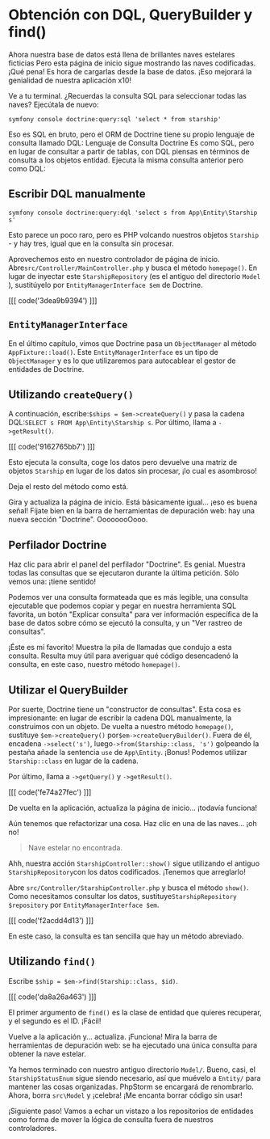 # Obtención con DQL, QueryBuilder y find()

Ahora nuestra base de datos está llena de brillantes naves estelares ficticias Pero esta página de inicio sigue mostrando las naves codificadas. ¡Qué pena! Es hora de cargarlas desde la base de datos. ¡Eso mejorará la genialidad de nuestra aplicación x10!

Ve a tu terminal. ¿Recuerdas la consulta SQL para seleccionar todas las naves? Ejecútala de nuevo:

```terminal
symfony console doctrine:query:sql 'select * from starship'
```

Eso es SQL en bruto, pero el ORM de Doctrine tiene su propio lenguaje de consulta llamado DQL: Lenguaje de Consulta Doctrine Es como SQL, pero en lugar de consultar a partir de tablas, con DQL piensas en términos de consulta a los objetos entidad. Ejecuta la misma consulta anterior pero como DQL:

## Escribir DQL manualmente

```terminal
symfony console doctrine:query:dql 'select s from App\Entity\Starship s'
```

Esto parece un poco raro, pero es PHP volcando nuestros objetos `Starship` - y hay tres, igual que en la consulta sin procesar.

Aprovechemos esto en nuestro controlador de página de inicio. Abre`src/Controller/MainController.php` y busca el método `homepage()`. En lugar de inyectar este `StarshipRepository` (es el antiguo del directorio `Model` ), sustitúyelo por `EntityManagerInterface $em` de Doctrine.

[[[ code('3dea9b9394') ]]]

## `EntityManagerInterface`

En el último capítulo, vimos que Doctrine pasa un `ObjectManager` al método `AppFixture::load()`. Este `EntityManagerInterface` es un tipo de `ObjectManager` y es lo que utilizaremos para autocablear el gestor de entidades de Doctrine.

## Utilizando `createQuery()`

A continuación, escribe:`$ships = $em->createQuery()` y pasa la cadena DQL:`SELECT s FROM App\Entity\Starship s`. Por último, llama a `->getResult()`.

[[[ code('9162765bb7') ]]]

Esto ejecuta la consulta, coge los datos pero devuelve una matriz de objetos `Starship` en lugar de los datos sin procesar, ¡lo cual es asombroso!

Deja el resto del método como está.

Gira y actualiza la página de inicio. Está básicamente igual... ¡eso es buena señal! Fíjate bien en la barra de herramientas de depuración web: hay una nueva sección "Doctrine". OooooooOooo. 

## Perfilador Doctrine

Haz clic para abrir el panel del perfilador "Doctrine". Es genial. Muestra todas las consultas que se ejecutaron durante la última petición. Sólo vemos una: ¡tiene sentido!

Podemos ver una consulta formateada que es más legible, una consulta ejecutable que podemos copiar y pegar en nuestra herramienta SQL favorita, un botón "Explicar consulta" para ver información específica de la base de datos sobre cómo se ejecutó la consulta, y un "Ver rastreo de consultas".

¡Éste es mi favorito! Muestra la pila de llamadas que condujo a esta consulta. Resulta muy útil para averiguar qué código desencadenó la consulta, en este caso, nuestro método `homepage()`.

## Utilizar el QueryBuilder

Por suerte, Doctrine tiene un "constructor de consultas". Esta cosa es impresionante: en lugar de escribir la cadena DQL manualmente, la construimos con un objeto. De vuelta a nuestro método `homepage()`, sustituye `$em->createQuery()` por`$em->createQueryBuilder()`. Fuera de él, encadena `->select('s')`, luego`->from(Starship::class, 's')` golpeando la pestaña añade la sentencia `use` de `App\Entity`. ¡Bonus! Podemos utilizar `Starship::class` en lugar de la cadena.

Por último, llama a `->getQuery()` y `->getResult()`.

[[[ code('fe74a27fec') ]]]

De vuelta en la aplicación, actualiza la página de inicio... ¡todavía funciona!

Aún tenemos que refactorizar una cosa. Haz clic en una de las naves... ¡oh no!

> Nave estelar no encontrada.

Ahh, nuestra acción `StarshipController::show()` sigue utilizando el antiguo `StarshipRepository`con los datos codificados. ¡Tenemos que arreglarlo!

Abre `src/Controller/StarshipController.php` y busca el método `show()`. Como necesitamos consultar los datos, sustituye`StarshipRepository $repository` por `EntityManagerInterface $em`.

[[[ code('f2acdd4d13') ]]]

En este caso, la consulta es tan sencilla que hay un método abreviado.

## Utilizando `find()`

Escribe `$ship = $em->find(Starship::class, $id)`.

[[[ code('da8a26a463') ]]]

El primer argumento de `find()` es la clase de entidad que quieres recuperar, y el segundo es el ID. ¡Fácil!

Vuelve a la aplicación y... actualiza. ¡Funciona! Mira la barra de herramientas de depuración web: se ha ejecutado una única consulta para obtener la nave estelar.

Ya hemos terminado con nuestro antiguo directorio `Model/`. Bueno, casi, el `StarshipStatusEnum` sigue siendo necesario, así que muévelo a `Entity/` para mantener las cosas organizadas. PhpStorm se encargará de renombrarlo. Ahora, borra `src\Model` y ¡celebra! ¡Me encanta borrar código sin usar!

¡Siguiente paso! Vamos a echar un vistazo a los repositorios de entidades como forma de mover la lógica de consulta fuera de nuestros controladores.
